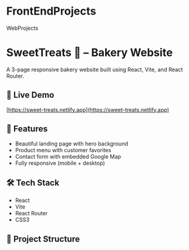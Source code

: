# FrontEndProjects
WebProjects
# SweetTreats 🍰 – Bakery Website

A 3-page responsive bakery website built using React, Vite, and React Router.

## 🔗 Live Demo
[https://sweet-treats.netlify.app](https://sweet-treats.netlify.app)

## 🚀 Features
- Beautiful landing page with hero background
- Product menu with customer favorites
- Contact form with embedded Google Map
- Fully responsive (mobile + desktop)

## 🛠️ Tech Stack
- React
- Vite
- React Router
- CSS3

## 📁 Project Structure
